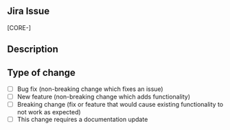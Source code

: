 <!-- Please prefix the subject above with the Jira issue number. Example: -->
<!-- [CORE-XYZ] Fixes an issue where ... -->

## Jira Issue
<!-- Please update the link below with the Jira issue number. -->

[CORE-]

## Description
<!-- Please include a summary of the change, motivation, and context. -->



## Type of change
<!-- Place an `x` in between the corresponding `[ ]`. -->

- [ ] Bug fix (non-breaking change which fixes an issue)
- [ ] New feature (non-breaking change which adds functionality)
- [ ] Breaking change (fix or feature that would cause existing functionality to not work as expected)
- [ ] This change requires a documentation update
